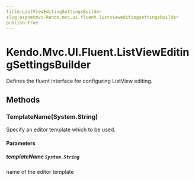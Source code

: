```yaml
---
title:ListViewEditingSettingsBuilder
slug:aspnetmvc-kendo.mvc.ui.fluent.listvieweditingsettingsbuilder
publish:true
---
```


# Kendo.Mvc.UI.Fluent.ListViewEditingSettingsBuilder
Defines the fluent interface for configuring ListView editing.



## Methods

### TemplateName(System.String)
Specify an editor template which to be used.


#### Parameters

##### templateName `System.String`
name of the editor template






